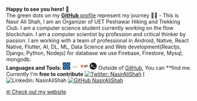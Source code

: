 **Happy to see you here!** :star_struck: <br> The green dots on my [**GitHub** profile](https://github.com/NasirAliShah) represent my journey :running_man: - This is Nasir Ali Shah, I am an Organizer of UET Peshawar Hiking and Trekking Club. I am a computer science student currently working on the flow blockchain. I am a computer scientist by profession and critical thinker by passion. I am working with a team of professional in Android, Native, React Native, Flutter, AI, DL, ML, Data Science and Web development(Reactjs, Django, Python, Nodejs) for database we use Firebase, Firestore, Mysql, mongodb.</br>
**Languages and Tools:**
<code><img height="20" src="https://raw.githubusercontent.com/github/explore/80688e429a7d4ef2fca1e82350fe8e3517d3494d/topics/BlockChain/blockchain.png"></code>
<code><img height="20" src="https://raw.githubusercontent.com/github/explore/80688e429a7d4ef2fca1e82350fe8e3517d3494d/topics/mysql/mysql.png"></code>
<code><img height="20" src="https://raw.githubusercontent.com/github/explore/80688e429a7d4ef2fca1e82350fe8e3517d3494d/topics/git/git.png"></code>
<code><img height="20" src="https://raw.githubusercontent.com/github/explore/80688e429a7d4ef2fca1e82350fe8e3517d3494d/topics/terminal/terminal.png"></code>
Outside of [GitHub](https://github.com/NasirAliShah/), You can **find me. Currently I'm **free to contribute**
[![Twitter: NasirAliShah](https://img.shields.io/twitter/follow/NasirAliShah01?style=social)](https://twitter.com/NasirAliShah01)
[![Linkedin: NasirAliShah](https://img.shields.io/badge/-NasirAliShah-blue?style=flat-square&logo=Linkedin&logoColor=white&link=https://www.linkedin.com/in/nasir-ali-shah/)
[![GitHub NasirAliShah](https://img.shields.io/github/followers/NasirAliShah?label=follow&style=social)](https://github.com/NasirAliShah)
<p><a href="https://www.hackerrank.com/Nasiralishah?hr_r=1">🌐 Check out my website</a></p>
